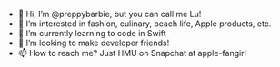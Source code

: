 - 👋 Hi, I’m @preppybarbie, but you can call me Lu!
- 👀 I’m interested in fashion, culinary, beach life, Apple products, etc.
- 🌱 I’m currently learning to code in Swift
- 💞️ I’m looking to make developer friends!
- 📫 How to reach me? Just HMU on Snapchat at apple-fangirl 

<!---
preppybarbie/preppybarbie is a ✨ special ✨ repository because its `README.md` (this file) appears on your GitHub profile.
You can click the Preview link to take a look at your changes.
--->
